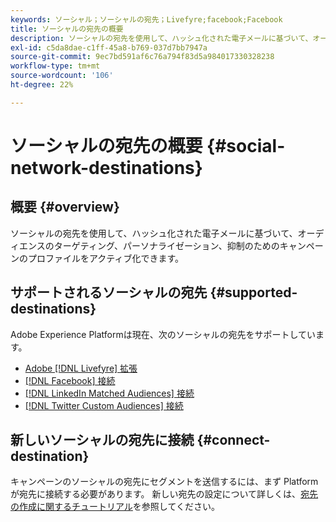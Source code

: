 ```yaml
---
keywords: ソーシャル；ソーシャルの宛先；Livefyre;facebook;Facebook
title: ソーシャルの宛先の概要
description: ソーシャルの宛先を使用して、ハッシュ化された電子メールに基づいて、オーディエンスのターゲティング、パーソナライゼーション、抑制のためのキャンペーンのプロファイルをアクティブ化できます。
exl-id: c5da8dae-c1ff-45a8-b769-037d7bb7947a
source-git-commit: 9ec7bd591af6c76a794f83d5a984017330328238
workflow-type: tm+mt
source-wordcount: '106'
ht-degree: 22%

---
```


# ソーシャルの宛先の概要 {#social-network-destinations}

## 概要 {#overview}

ソーシャルの宛先を使用して、ハッシュ化された電子メールに基づいて、オーディエンスのターゲティング、パーソナライゼーション、抑制のためのキャンペーンのプロファイルをアクティブ化できます。

## サポートされるソーシャルの宛先 {#supported-destinations}

Adobe Experience Platformは現在、次のソーシャルの宛先をサポートしています。

* [Adobe [!DNL Livefyre] 拡張](adobe-livefyre.md)
* [[!DNL Facebook] 接続](facebook.md)
* [[!DNL LinkedIn Matched Audiences] 接続](linkedin.md)
* [[!DNL Twitter Custom Audiences] 接続](twitter.md)

## 新しいソーシャルの宛先に接続 {#connect-destination}

キャンペーンのソーシャルの宛先にセグメントを送信するには、まず Platform が宛先に接続する必要があります。 新しい宛先の設定について詳しくは、[宛先の作成に関するチュートリアル](../../ui/connect-destination.md)を参照してください。